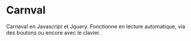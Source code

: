 # Carnval
Carnaval en Javascript et Jquery. Fonctionne en lecture automatique, via des boutons ou encore avec le clavier.
